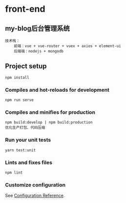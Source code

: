# front-end
## my-blog后台管理系统
```
技术栈：
    前端：vue + vue-router + vuex + axios + element-ui
    后端端：nodejs + mongodb
```

## Project setup
```
npm install
```

### Compiles and hot-reloads for development
```
npm run serve
```

### Compiles and minifies for production
```
npm build:develop | npm build:production
优化生产打包、代码压缩
```

### Run your unit tests
```
yarn test:unit
```

### Lints and fixes files
```
npm lint
```

### Customize configuration
See [Configuration Reference](https://cli.vuejs.org/config/).